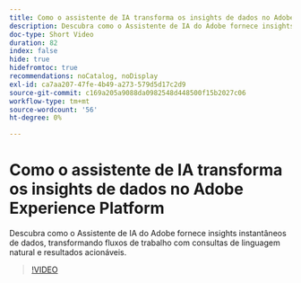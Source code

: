 ```yaml
---
title: Como o assistente de IA transforma os insights de dados no Adobe Experience Platform
description: Descubra como o Assistente de IA do Adobe fornece insights instantâneos de dados, transformando fluxos de trabalho com consultas de linguagem natural e resultados acionáveis.
doc-type: Short Video
duration: 82
index: false
hide: true
hidefromtoc: true
recommendations: noCatalog, noDisplay
exl-id: ca7aa207-47fe-4b49-a273-579d5d17c2d9
source-git-commit: c169a205a9088da0982548d448500f15b2027c06
workflow-type: tm+mt
source-wordcount: '56'
ht-degree: 0%

---
```


# Como o assistente de IA transforma os insights de dados no Adobe Experience Platform

Descubra como o Assistente de IA do Adobe fornece insights instantâneos de dados, transformando fluxos de trabalho com consultas de linguagem natural e resultados acionáveis.

<!-- 72_S653_3442539_81_how-ai-assistant-transforms-data-insights-in-adobe-experience-platform -->
>[!VIDEO](https://video.tv.adobe.com/v/3458305/?learn=on&enablevpops=true)
